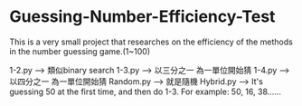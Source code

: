 # Guessing-Number-Efficiency-Test
This is a very small project that researches on the efficiency of the methods in the number guessing game.(1~100)

1-2.py --> 類似binary search 
1-3.py --> 以三分之一 為一單位開始猜 
1-4.py --> 以四分之一 為一單位開始猜 
Random.py --> 就是隨機 
Hybrid.py --> It's guessing 50 at the first time, and then do 1-3. For example: 50, 16, 38......
